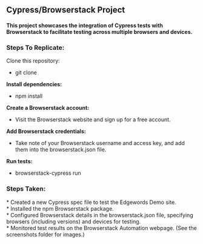 <h2>Cypress/Browserstack Project</h2>

<h4>This project showcases the integration of Cypress tests with Browserstack to facilitate testing across multiple browsers and devices.</h4>

<h3>Steps To Replicate:</h3>

Clone this repository:
* git clone <repository-url>

**Install dependencies:**
* npm install

**Create a Browserstack account:**
* Visit the Browserstack website and sign up for a free account.

**Add Browserstack credentials:**
* Take note of your Browserstack username and access key, and add them into the browserstack.json file.

**Run tests:**
* browserstack-cypress run

<h3>Steps Taken:</h3>
* Created a new Cypress spec file to test the Edgewords Demo site. <br>
* Installed the npm Browserstack package. <br>
* Configured Browserstack details in the browserstack.json file, specifying browsers (including versions) and devices for testing. <br>
* Monitored test results on the Browserstack Automation webpage. (See the screenshots folder for images.) <br>

